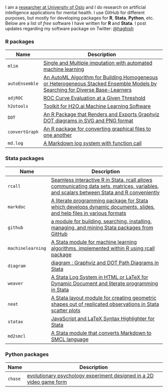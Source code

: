 I am a [researcher at University of Oslo](https://scholar.google.com/citations?user=BtsIku0AAAAJ&hl=en) and I do research on artificial intelligence applications for mental health. I use GitHub for different purposes, but mostly for developing packages for __R__, __Stata__, __Python__, etc. Below are a list of _free_ software I have written for __R__ and __Stata__. I post updates regarding my software package on Twitter: [@haghish](https://twitter.com/Haghish)

### R packages

| **Name**          | **Description**                                                                                                                                                              |
|-------------------|------------------------------------------------------------------------------------------------------------------------------------------------------------------------------|
| `mlim`            | [Single and Multiple imputation with automated machine learning](https://github.com/haghish/mlim)                                                                                       |
| `autoEnsemble`          | [An AutoML Algorithm for Building Homogeneous or Heterogeneous Stacked Ensemble Models by Searching for Diverse Base-Learners](https://github.com/haghish/autoEnsemble)  |          
| `adjROC`          | [ROC Curve Evaluation at a Given Threshold](https://github.com/haghish/adjROC)                                                                                               |
| `h2otools`          | [Toolkit for H2O.ai Machine Learning Software](https://github.com/haghish/h2otools)  |  
| `DOT`             | [An R Package that Renders and Exports Graphviz DOT diagrams in SVG and PNG format](https://github.com/haghish/DOT)                                                          |
| `convertGraph`    | [An R package for converting graphical files to one another](https://github.com/haghish/convertGraph)                                                                        |
| `md.log`          | [A Markdown log system with function call](https://github.com/haghish/md.log)                                                                                                |

### Stata packages

| **Name**          | **Description**                                                                                                                                                              |
|-------------------|------------------------------------------------------------------------------------------------------------------------------------------------------------------------------|
| `rcall`           | [Seamless interactive R in Stata. rcall allows communicating data sets, matrices, variables, and scalars between Stata and R conveniently](https://github.com/haghish/rcall) |
| `markdoc`         | [A literate programming package for Stata which develops dynamic documents, slides, and help files in various formats](https://github.com/haghish/markdoc)    |
| `github`          | [a module for building, searching, installing, managing, and mining Stata packages from GitHub](https://github.com/haghish/github)                                           |
| `machinelearning` | [A Stata module for machine learning algorithms, implemented within R using rcall package](https://github.com/haghish/machinelearning)                                  |
| `diagram`          | [diagram : Graphviz and DOT Path Diagrams in Stata](https://github.com/haghish/diagram)                                                                                                |
| `weaver`          | [A Stata Log System in HTML or LaTeX for Dynamic Document and literate programming in Stata](https://github.com/haghish/weaver)                                              |
| `neat`            | [A Stata layout module for creating geometric shapes out of replicated observations in Stata scatter plots](https://github.com/haghish/neat)                                 |
| `statax`          | [JavaScript and LaTeX Syntax Highlighter for Stata](https://github.com/haghish/statax)                                                                                       |
| `md2smcl`         | [A Stata module that converts Markdown to SMCL language](https://github.com/haghish/md2smcl)                                              |

### Python packages

| **Name**          | **Description**                                                                                                                                                              |
|-------------------|------------------------------------------------------------------------------------------------------------------------------------------------------------------------------|
| `chase`           | [ evolutionary psychology experiment designed in a 2D video game form](https://github.com/haghish/chase) |
